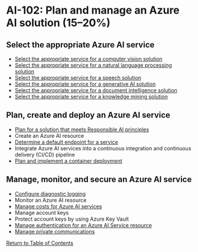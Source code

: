 # AI-102: Plan and manage an Azure AI solution (15–20%)

## Select the appropriate Azure AI service
* [Select the appropriate service for a computer vision solution](https://learn.microsoft.com/en-us/azure/ai-services/computer-vision/)
* [Select the appropriate service for a natural language processing solution](https://learn.microsoft.com/en-us/azure/architecture/data-guide/technology-choices/natural-language-processing)
* [Select the appropriate service for a speech solution](https://learn.microsoft.com/en-us/azure/ai-services/speech-service/)
* [Select the appropriate service for a generative AI solution](https://learn.microsoft.com/en-us/azure/ai-services/openai/)
* [Select the appropriate service for a document intelligence solution](https://learn.microsoft.com/en-us/training/modules/analyze-receipts-form-recognizer/)
* [Select the appropriate service for a knowledge mining solution](https://learn.microsoft.com/en-us/training/modules/intro-to-azure-search/)

## Plan, create and deploy an Azure AI service
* [Plan for a solution that meets Responsible AI principles](https://learn.microsoft.com/en-us/azure/cloud-adoption-framework/innovate/best-practices/trusted-ai)
* Create an Azure AI resource
* [Determine a default endpoint for a service](https://learn.microsoft.com/en-us/azure/ai-services/speech-service/how-to-custom-commands-setup-web-endpoints)
* Integrate Azure AI services into a continuous integration and continuous delivery (CI/CD) pipeline
* [Plan and implement a container deployment](https://learn.microsoft.com/en-us/azure/ai-services/cognitive-services-container-support)

## Manage, monitor, and secure an Azure AI service
* [Configure diagnostic logging](https://learn.microsoft.com/en-us/azure/ai-services/diagnostic-logging)
* Monitor an Azure AI resource
* [Manage costs for Azure AI services](https://learn.microsoft.com/en-us/azure/ai-studio/how-to/costs-plan-manage)
* Manage account keys
* Protect account keys by using Azure Key Vault
* [Manage authentication for an Azure AI Service resource](https://learn.microsoft.com/en-us/azure/ai-services/authentication)
* [Manage private communications](https://learn.microsoft.com/en-us/azure/ai-studio/how-to/configure-private-link)

[Return to Table of Contents](README.md)